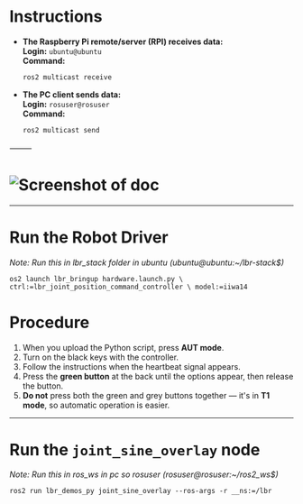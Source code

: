 # Instructions

- **The Raspberry Pi remote/server (RPI) receives data:**  
  **Login:** `ubuntu@ubuntu`  
  **Command:**  
  ```bash
  ros2 multicast receive

- **The PC client sends data:**  
**Login:** `rosuser@rosuser`  
**Command:**  
  ```bash
  ros2 multicast send
⸻

# ![Screenshot of doc](../images/pic1.png)

---

# Run the Robot Driver
*Note: Run this in lbr_stack folder in ubuntu (ubuntu@ubuntu:~/lbr-stack$)*

``` os2 launch lbr_bringup hardware.launch.py \ ctrl:=lbr_joint_position_command_controller \ model:=iiwa14 ```

# Procedure

1. When you upload the Python script, press **AUT mode**.
2. Turn on the black keys with the controller.
3. Follow the instructions when the heartbeat signal appears.
4. Press the **green button** at the back until the options appear, then release the button.
5. **Do not** press both the green and grey buttons together — it's in **T1 mode**, so automatic operation is easier.

---

# Run the `joint_sine_overlay` node
*Note: Run this in ros_ws in pc so rosuser (rosuser@rosuser:~/ros2_ws$)*

``` ros2 run lbr_demos_py joint_sine_overlay --ros-args -r __ns:=/lbr ```

